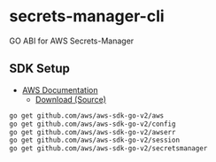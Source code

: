 # secrets-manager-cli #

GO ABI for AWS Secrets-Manager

## SDK Setup ##

- [AWS Documentation](https://aws.amazon.com/sdk-for-go/)
  - [Download (Source)](https://github.com/aws/aws-sdk-go-v2.git)
 
```bash
go get github.com/aws/aws-sdk-go-v2/aws
go get github.com/aws/aws-sdk-go-v2/config
go get github.com/aws/aws-sdk-go-v2/awserr
go get github.com/aws/aws-sdk-go-v2/session
go get github.com/aws/aws-sdk-go-v2/secretsmanager
```
